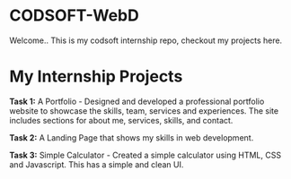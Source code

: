 # CODSOFT-WebD
Welcome..
This is my codsoft internship repo, checkout my projects here.

# My Internship Projects

**Task 1:** A Portfolio - Designed and developed a professional portfolio website to showcase the skills, team, services and experiences. The site includes sections for about me, services, skills, and contact.

**Task 2:** A Landing Page that shows my skills in web development.

**Task 3:** Simple Calculator - Created a simple calculator using HTML, CSS and Javascript. This has a simple and clean UI.
